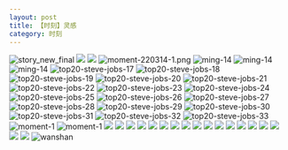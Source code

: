 ```yaml
---
layout: post
title: 【时刻】灵感
category: 时刻
---
```

![story_new_final](http://rfbyhtcfm.hd-bkt.clouddn.com/img/story_new_final_0322.png)
![](http://rfbyavrvr.hd-bkt.clouddn.com/img/inspire-220510-1.png)
![](http://rfbyavrvr.hd-bkt.clouddn.com/img/moment-220505-1.png)
![moment-220314-1.png](http://rfbyhtcfm.hd-bkt.clouddn.com/img/moment-220314-1.png)
![ming-14](http://rfbyhtcfm.hd-bkt.clouddn.com/img/moment-0317-1.png)
![ming-14](http://rfbyhtcfm.hd-bkt.clouddn.com/img/moment-0317-2.png)
![ming-14](http://rfbyhtcfm.hd-bkt.clouddn.com/img/ming-14.png)
![top20-steve-jobs-17](http://rfbyhtcfm.hd-bkt.clouddn.com/img/jobs-17.png)
![top20-steve-jobs-18](http://rfbyhtcfm.hd-bkt.clouddn.com/img/jobs-18.png)
![top20-steve-jobs-19](http://rfbyhtcfm.hd-bkt.clouddn.com/img/jobs-19.png)
![top20-steve-jobs-20](http://rfbyhtcfm.hd-bkt.clouddn.com/img/jobs-20.png)
![top20-steve-jobs-21](http://rfbyhtcfm.hd-bkt.clouddn.com/img/jobs-21.png)
![top20-steve-jobs-22](http://rfbyhtcfm.hd-bkt.clouddn.com/img/jobs-22.png)
![top20-steve-jobs-23](http://rfbyhtcfm.hd-bkt.clouddn.com/img/jobs-23.png)
![top20-steve-jobs-24](http://rfbyhtcfm.hd-bkt.clouddn.com/img/jobs-24.png)
![top20-steve-jobs-25](http://rfbyhtcfm.hd-bkt.clouddn.com/img/jobs-25.png)
![top20-steve-jobs-26](http://rfbyhtcfm.hd-bkt.clouddn.com/img/jobs-26.png)
![top20-steve-jobs-27](http://rfbyhtcfm.hd-bkt.clouddn.com/img/jobs-27.png)
![top20-steve-jobs-28](http://rfbyhtcfm.hd-bkt.clouddn.com/img/jobs-28.png)
![top20-steve-jobs-29](http://rfbyhtcfm.hd-bkt.clouddn.com/img/jobs-29.png)
![top20-steve-jobs-30](http://rfbyhtcfm.hd-bkt.clouddn.com/img/jobs-30.png)
![top20-steve-jobs-31](http://rfbyhtcfm.hd-bkt.clouddn.com/img/jobs-31.png)
![top20-steve-jobs-32](http://rfbyhtcfm.hd-bkt.clouddn.com/img/jobs-32.png)
![top20-steve-jobs-33](http://rfbyhtcfm.hd-bkt.clouddn.com/img/jobs-33.png)
![moment-1](http://rfbyhtcfm.hd-bkt.clouddn.com/img/moment-1.png)
![moment-1](http://rfbyhtcfm.hd-bkt.clouddn.com/img/moment-0317-3.png)
![](http://rfbyhtcfm.hd-bkt.clouddn.com/img/moment-0317-4.png)
![](http://rfbyhtcfm.hd-bkt.clouddn.com/img/moment-0319-1.png)
![](http://rfbyhtcfm.hd-bkt.clouddn.com/img/moment-0319-2.png)
![](http://rfbyhtcfm.hd-bkt.clouddn.com/img/moment-0319-3.png)
![](http://rfbyhtcfm.hd-bkt.clouddn.com/img/moment-220324-1.png)
![](http://rfbyhtcfm.hd-bkt.clouddn.com/img/moment-220324-2.png)
![](http://rfbyhtcfm.hd-bkt.clouddn.com/img/moment-220324-3.png)
![](http://rfbyhtcfm.hd-bkt.clouddn.com/img/moment-220324-4.png)
![](http://rfbyhtcfm.hd-bkt.clouddn.com/img/moment-220324-5.png)
![](http://rfbyhtcfm.hd-bkt.clouddn.com/img/moment-220324-6.png)
![](http://rfbyhtcfm.hd-bkt.clouddn.com/img/moment-220324-7.png)
![](http://rfbyhtcfm.hd-bkt.clouddn.com/img/taste-220323-1.png)
![](http://rfbyhtcfm.hd-bkt.clouddn.com/img/taste-220323-2.png)
![](http://rfbyhtcfm.hd-bkt.clouddn.com/img/taste-220323-3.png)
![](http://rfbyhtcfm.hd-bkt.clouddn.com/img/taste-220323-4.png)
![](http://rfbyhtcfm.hd-bkt.clouddn.com/img/taste-220323-5.png)
![](http://rfbyhtcfm.hd-bkt.clouddn.com/img/abdomen-220406-1.png)
![](http://rfbyhtcfm.hd-bkt.clouddn.com/img/abdomen-220406-2.png)
![wanshan](http://rfbyhtcfm.hd-bkt.clouddn.com/img/wanshan.png)



  




